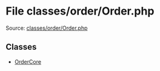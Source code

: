 File classes/order/Order.php
=========

Source: [classes/order/Order.php](https://github.com/PrestaShop/PrestaShop/blob/1.6.1.3/classes/order/Order.php)


Classes
-------

* [OrderCore](class.OrderCore.md)


